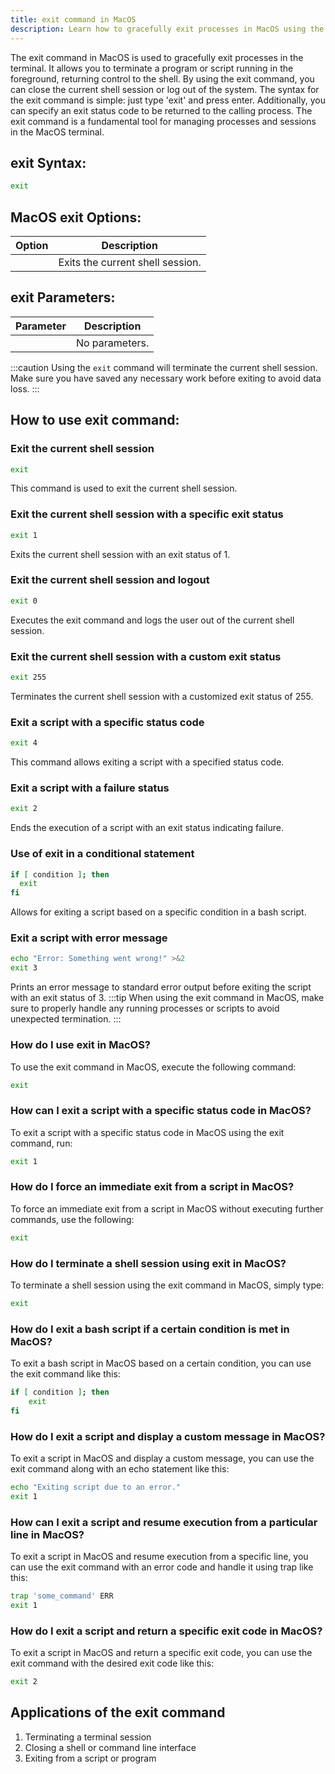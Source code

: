 ```yaml
---
title: exit command in MacOS
description: Learn how to gracefully exit processes in MacOS using the exit command. Find out the syntax, options, and usage of this command in the terminal.
---
```


The exit command in MacOS is used to gracefully exit processes in the terminal. It allows you to terminate a program or script running in the foreground, returning control to the shell. By using the exit command, you can close the current shell session or log out of the system. The syntax for the exit command is simple: just type 'exit' and press enter. Additionally, you can specify an exit status code to be returned to the calling process. The exit command is a fundamental tool for managing processes and sessions in the MacOS terminal.

## exit Syntax:
```bash
exit
```

## MacOS exit Options:
| Option | Description                  |
|--------|------------------------------|
|        | Exits the current shell session. |

## exit Parameters:
| Parameter | Description       |
|-----------|-------------------|
|           | No parameters.    |

:::caution
Using the `exit` command will terminate the current shell session. Make sure you have saved any necessary work before exiting to avoid data loss.
:::
## How to use exit command:
### Exit the current shell session
```bash
exit
```
This command is used to exit the current shell session.

### Exit the current shell session with a specific exit status
```bash
exit 1
```
Exits the current shell session with an exit status of 1.

### Exit the current shell session and logout
```bash
exit 0
```
Executes the exit command and logs the user out of the current shell session.

### Exit the current shell session with a custom exit status
```bash
exit 255
```
Terminates the current shell session with a customized exit status of 255.

### Exit a script with a specific status code
```bash
exit 4
```
This command allows exiting a script with a specified status code.

### Exit a script with a failure status
```bash
exit 2
```
Ends the execution of a script with an exit status indicating failure.

### Use of exit in a conditional statement
```bash
if [ condition ]; then
  exit
fi
```
Allows for exiting a script based on a specific condition in a bash script.

### Exit a script with error message
```bash
echo "Error: Something went wrong!" >&2
exit 3
```
Prints an error message to standard error output before exiting the script with an exit status of 3.
:::tip
When using the exit command in MacOS, make sure to properly handle any running processes or scripts to avoid unexpected termination.
:::

### How do I use exit in MacOS?
To use the exit command in MacOS, execute the following command:
```bash
exit
```

### How can I exit a script with a specific status code in MacOS?
To exit a script with a specific status code in MacOS using the exit command, run:
```bash
exit 1
```

### How do I force an immediate exit from a script in MacOS?
To force an immediate exit from a script in MacOS without executing further commands, use the following:
```bash
exit
```

### How do I terminate a shell session using exit in MacOS?
To terminate a shell session using the exit command in MacOS, simply type:
```bash
exit
```

### How do I exit a bash script if a certain condition is met in MacOS?
To exit a bash script in MacOS based on a certain condition, you can use the exit command like this:
```bash
if [ condition ]; then
    exit
fi
```

### How do I exit a script and display a custom message in MacOS?
To exit a script in MacOS and display a custom message, you can use the exit command along with an echo statement like this:
```bash
echo "Exiting script due to an error."
exit 1
```

### How can I exit a script and resume execution from a particular line in MacOS?
To exit a script in MacOS and resume execution from a specific line, you can use the exit command with an error code and handle it using trap like this:
```bash
trap 'some_command' ERR
exit 1
```

### How do I exit a script and return a specific exit code in MacOS?
To exit a script in MacOS and return a specific exit code, you can use the exit command with the desired exit code like this:
```bash
exit 2
```
## Applications of the exit command

1. Terminating a terminal session
2. Closing a shell or command line interface
3. Exiting from a script or program